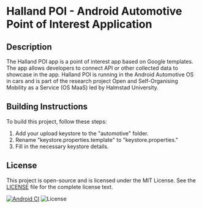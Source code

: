 # Halland POI - Android Automotive Point of Interest Application

## Description

The Halland POI app is a point of interest app based on Google templates. The app allows developers to connect API or other collected data to showcase in the app. Halland POI is running in the Android Automotive OS in cars and is part of the research project Open and Self-Organising Mobility as a Service (OS MaaS) led by Halmstad University.

## Building Instructions

To build this project, follow these steps:

1. Add your upload keystore to the "automotive" folder.
2. Rename "keystore.properties.template" to "keystore.properties."
3. Fill in the necessary keystore details.

## License

This project is open-source and is licensed under the MIT License. See the [LICENSE](LICENSE) file for the complete license text.

[![Android CI](https://github.com/polestar/halland-poi/actions/workflows/android-ci.yml/badge.svg)](https://github.com/polestar/halland-poi/actions/workflows/android-ci.yml)
![License](https://img.shields.io/badge/License-MIT-blue.svg)


